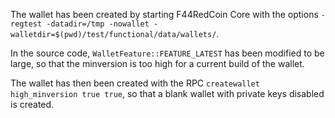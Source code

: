 The wallet has been created by starting F44RedCoin Core with the options
`-regtest -datadir=/tmp -nowallet -walletdir=$(pwd)/test/functional/data/wallets/`.

In the source code, `WalletFeature::FEATURE_LATEST` has been modified to be large, so that the minversion is too high
for a current build of the wallet.

The wallet has then been created with the RPC `createwallet high_minversion true true`, so that a blank wallet with
private keys disabled is created.
